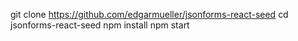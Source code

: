 git clone https://github.com/edgarmueller/jsonforms-react-seed
cd jsonforms-react-seed
npm install
npm start
